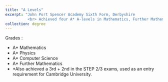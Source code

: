 ```yaml
---
title: "A Levels"
excerpt: "John Port Spencer Academy Sixth Form, Derbyshire
          <br> Achieved four A* A-levels in Mathematics, Further Mathematics, Physics and Computer Science."
collection: degree
---
```


Grades :
 * A* Mathematics
 * A* Physics 
 * A* Computer Science
 * A* Further Mathematics
 * *Also achieved a 3rd + 2nd in the STEP 2/3 exams, used as an entry requirement for Cambridge University. 
